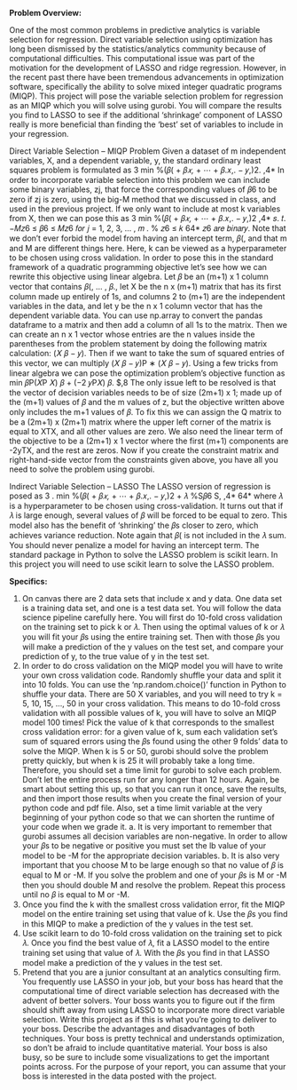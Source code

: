 **Problem Overview:**

One of the most common problems in predictive analytics is variable selection for regression. Direct variable selection using optimization has long been dismissed by the statistics/analytics community because of computational difficulties. This computational issue was part of the motivation for the development of LASSO and ridge regression. However, in the recent past there have been tremendous advancements in optimization software, specifically the ability to solve mixed integer quadratic programs (MIQP). This project will pose the variable selection problem for regression as an MIQP which you will solve using gurobi. You will compare the results you find to LASSO to see if the additional ‘shrinkage’ component of LASSO really is more beneficial than finding the ‘best’ set of variables to include in your regression.

Direct Variable Selection – MIQP Problem
Given a dataset of m independent variables, X, and a dependent variable, y, the standard ordinary least squares problem is formulated as
3
min %(𝛽( + 𝛽*𝑥,* + ⋯ + 𝛽.𝑥,. − 𝑦,)2.
,4*
In order to incorporate variable selection into this problem we can include some binary
variables, zj, that force the corresponding values of 𝛽6 to be zero if zj is zero, using the big-M method that we discussed in class, and used in the previous project. If we only want to include at most k variables from X, then we can pose this as
3
min %(𝛽( + 𝛽*𝑥,* + ⋯ + 𝛽.𝑥,. − 𝑦,)2
,4*
𝑠. 𝑡. −𝑀𝑧6 ≤ 𝛽6 ≤ 𝑀𝑧6 𝑓𝑜𝑟 𝑗 = 1, 2, 3, … , 𝑚
.
% 𝑧6 ≤ 𝑘
64*
𝑧6  𝑎𝑟𝑒 𝑏𝑖𝑛𝑎𝑟𝑦.
Note that we don’t ever forbid the model from having an intercept term, 𝛽(, and that m and M are different things here. Here, k can be viewed as a hyperparameter to be chosen using cross validation.
In order to pose this in the standard framework of a quadratic programming objective let’s see how we can rewrite this objective using linear algebra. Let 𝛽 be an (m+1) x 1 column vector that contains 𝛽(, … , 𝛽., let X be the n x (m+1) matrix that has its first column made up entirely of 1s, and columns 2 to (m+1) are the independent variables in the data, and let y be the n x 1 column vector that has the dependent variable data. You can use np.array to convert the pandas dataframe to a matrix and then add a column of all 1s to the matrix. Then we can create an n x 1 vector whose entries are the n values inside the parentheses from the problem statement by doing the following matrix calculation: (𝑋 𝛽 − 𝑦). Then if we want to take the sum of squared entries of this vector, we can multiply (𝑋 𝛽 − 𝑦)P ∗ (𝑋 𝛽 − 𝑦). Using a few tricks from linear algebra we can pose the optimization problem’s objective function as
min 𝛽P(𝑋P 𝑋) 𝛽 + (−2 𝑦P𝑋) 𝛽.
$,8
The only issue left to be resolved is that the vector of decision variables needs to be of size (2m+1) x 1; made up of the (m+1) values of 𝛽 and the m values of z, but the objective written above only includes the m+1 values of 𝛽.  To fix this we can assign the Q matrix to be a (2m+1) x (2m+1) matrix where the upper left corner of the matrix is equal to XTX, and all other
values are zero. We also need the linear term of the objective to be a (2m+1) x 1 vector where the first (m+1) components are -2yTX, and the rest are zeros. Now if you create the constraint matrix and right-hand-side vector from the constraints given above, you have all you need to solve the problem using gurobi.

Indirect Variable Selection – LASSO
The LASSO version of regression is posed as
3	.
min %(𝛽( + 𝛽*𝑥,* + ⋯ + 𝛽.𝑥,. − 𝑦,)2 + 𝜆 %S𝛽6 S,
,4*	64*
where 𝜆 is a hyperparameter to be chosen using cross-validation. It turns out that if 𝜆 is large enough, several values of 𝛽 will be forced to be equal to zero. This model also has the benefit of ‘shrinking’ the 𝛽s closer to zero, which achieves variance reduction. Note again that 𝛽( is not included in the 𝜆 sum. You should never penalize a model for having an intercept term. The standard package in Python to solve the LASSO problem is scikit learn. In this project you will need to use scikit learn to solve the LASSO problem.

**Specifics:**
1)	On canvas there are 2 data sets that include x and y data. One data set is a training data set, and one is a test data set. You will follow the data science pipeline carefully here. You will first do 10-fold cross validation on the training set to pick k or 𝜆. Then using the optimal values of k or 𝜆 you will fit your 𝛽s using the entire training set. Then with those 𝛽s you will make a prediction of the y values on the test set, and compare your prediction of y, to the true value of y in the test set.
2)	In order to do cross validation on the MIQP model you will have to write your own cross validation code. Randomly shuffle your data and split it into 10 folds. You can use the ‘np.random.choice()’ function in Python to shuffle your data. There are 50 X variables, and you will need to try k = 5, 10, 15, …, 50 in your cross validation. This means to do 10-fold cross validation with all possible values of k, you will have to solve an MIQP
model 100 times! Pick the value of k that corresponds to the smallest cross validation error: for a given value of k, sum each validation set’s sum of squared errors using the
𝛽s found using the other 9 folds’ data to solve the MIQP. When k is 5 or 50, gurobi should solve the problem pretty quickly, but when k is 25 it will probably take a long time. Therefore, you should set a time limit for gurobi to solve each problem. Don’t let the entire process run for any longer than 12 hours. Again, be smart about setting this up, so that you can run it once, save the results, and then import those results when you create the final version of your python code and pdf file.  Also, set a time limit variable at the very beginning of your python code so that we can shorten the runtime of your code when we grade it.
a.	It is very important to remember that gurobi assumes all decision variables are non-negative. In order to allow your 𝛽s to be negative or positive you must set the lb value of your model to be -M for the appropriate decision variables.
b.	It is also very important that you choose M to be large enough so that no value of 𝛽 is equal to M or -M. If you solve the problem and one of your 𝛽s is M or -M then you should double M and resolve the problem. Repeat this process until no
𝛽 is equal to M or -M.
3)	Once you find the k with the smallest cross validation error, fit the MIQP model on the entire training set using that value of k. Use the 𝛽s you find in this MIQP to make a prediction of the y values in the test set.
4)	Use scikit learn to do 10-fold cross validation on the training set to pick 𝜆. Once you find the best value of 𝜆, fit a LASSO model to the entire training set using that value of 𝜆. With the 𝛽s you find in that LASSO model make a prediction of the y values in the test set.
5)	Pretend that you are a junior consultant at an analytics consulting firm. You frequently use LASSO in your job, but your boss has heard that the computational time of direct variable selection has decreased with the advent of better solvers. Your boss wants you to figure out if the firm should shift away from using LASSO to incorporate more direct variable selection. Write this project as if this is what you’re going to deliver to your boss. Describe the advantages and disadvantages of both techniques. Your boss is pretty technical and understands optimization, so don’t be afraid to include quantitative material. Your boss is also busy, so be sure to include some visualizations to get the important points across. For the purpose of your report, you can assume that your boss is interested in the data posted with the project.
